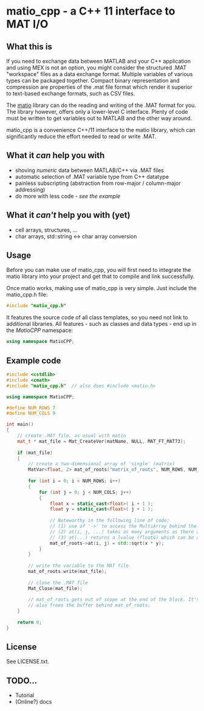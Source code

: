 # matio_cpp - a C++ 11 interface to MAT I/O

## What this is

If you need to exchange data between MATLAB and your C++ application
and using MEX is not an option, you might consider the structured
.MAT "workspace" files as a data exchange format.
Multiple variables of various types can be packaged together.
Compact binary representation and compression are properties of the
.mat file format which render it superior to text-based exchange
formats, such as CSV files.

The [matio](https://sourceforge.net/projects/matio/) library can do
the reading and writing of the .MAT format for you. The library
however, offers only a lower-level C interface.
Plenty of code must be written to get variables out to MATLAB and
the other way around.

matio_cpp is a convenience C++/11 interface to the matio library,
which can significantly reduce the effort needed to read or write
.MAT.

## What it *can* help you with

* shoving *numeric* data between MATLAB/C++ via .MAT files
* automatic selection of .MAT variable type from C++ datatype
* painless subscripting (abstraction from row-major / column-major addressing)
* do more with less code - *see the example*

## What it *can't* help you with (yet)

* cell arrays, structures, ...
* char arrays, std::string <-> char array conversion

## Usage

Before you can make use of matio_cpp, you will first need to
integrate the matio library into your project and get that
to compile and link successfully.

Once matio works, making use of matio_cpp is very simple.
Just include the matio_cpp.h file:

```C++
#include "matio_cpp.h"
```

It features the source code of all class templates, so you need
not link to additional libraries.
All features - such as classes and data types - end up in the
*MatioCPP* namespace:

```C++
using namespace MatioCPP;
```

## Example code

```C++
#include <cstdlib>
#include <cmath>
#include "matio_cpp.h"  // also does #include <matio.h>

using namespace MatioCPP;

#define NUM_ROWS 7
#define NUM_COLS 9

int main()
{
    // create .MAT file, as usual with matio
    mat_t * mat_file = Mat_CreateVer(matName, NULL, MAT_FT_MAT73);
    
    if (mat_file)
    {
        // create a two-dimensional array of 'single' (matrix)
        MatVar<float, 2> mat_of_roots("matrix_of_roots", NUM_ROWS, NUM_COLS);
        
        for (int i = 0; i < NUM_ROWS; i++)
        {
            for (int j = 0; j < NUM_COLS; j++)
            {
                float x = static_cast<float>( i + 1 );
                float y = static_cast<float>( j + 1 );
                
                // Noteworthy in the following line of code:
                // (1) use of '->' to access the MultiArray behind the variable
                // (2) at(i, j, ...) takes as many arguments as there are dimensions
                // (3) at(...) returns a lvalue (float&) which can be assigned to
                mat_of_roots->at(i, j) = std::sqrt(x * y);
            }
        }
        
        // write the variable to the MAT file
        mat_of_roots.write(mat_file);
        
        // close the .MAT file
        Mat_Close(mat_file);
        
        // mat_of_roots gets out of scope at the end of the block. It's destructor
        // also frees the buffer behind mat_of_roots.
    }
    
    return 0;
}
```

## License

See LICENSE.txt.

## TODO...

* Tutorial
* (Online?) docs
